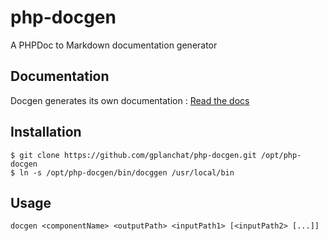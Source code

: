 php-docgen
==========

A PHPDoc to Markdown documentation generator

## Documentation

Docgen generates its own documentation : [Read the docs](docs/README.md)

## Installation

```
$ git clone https://github.com/gplanchat/php-docgen.git /opt/php-docgen
$ ln -s /opt/php-docgen/bin/docggen /usr/local/bin
```

## Usage

```docgen <componentName> <outputPath> <inputPath1> [<inputPath2> [...]]```



